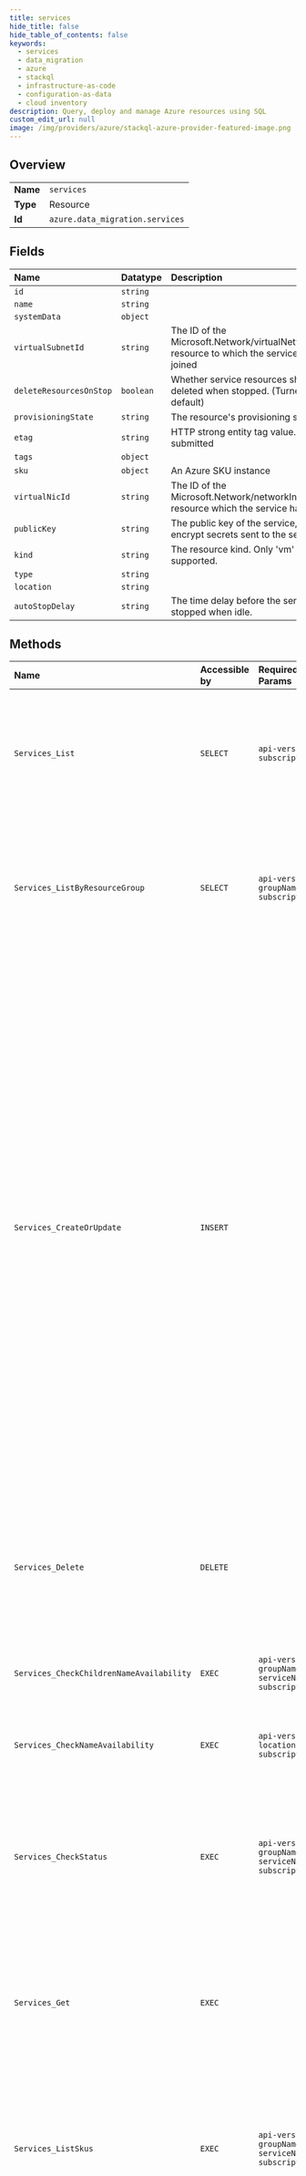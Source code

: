 ```yaml
---
title: services
hide_title: false
hide_table_of_contents: false
keywords:
  - services
  - data_migration
  - azure    
  - stackql
  - infrastructure-as-code
  - configuration-as-data
  - cloud inventory
description: Query, deploy and manage Azure resources using SQL
custom_edit_url: null
image: /img/providers/azure/stackql-azure-provider-featured-image.png
---
```

  
    

## Overview
<table><tbody>
<tr><td><b>Name</b></td><td><code>services</code></td></tr>
<tr><td><b>Type</b></td><td>Resource</td></tr>
<tr><td><b>Id</b></td><td><code>azure.data_migration.services</code></td></tr>
</tbody></table>

## Fields
| Name | Datatype | Description |
|:-----|:---------|:------------|
| `id` | `string` |  |
| `name` | `string` |  |
| `systemData` | `object` |  |
| `virtualSubnetId` | `string` | The ID of the Microsoft.Network/virtualNetworks/subnets resource to which the service should be joined |
| `deleteResourcesOnStop` | `boolean` | Whether service resources should be deleted when stopped. (Turned on by default) |
| `provisioningState` | `string` | The resource's provisioning state |
| `etag` | `string` | HTTP strong entity tag value. Ignored if submitted |
| `tags` | `object` |  |
| `sku` | `object` | An Azure SKU instance |
| `virtualNicId` | `string` | The ID of the Microsoft.Network/networkInterfaces resource which the service have |
| `publicKey` | `string` | The public key of the service, used to encrypt secrets sent to the service |
| `kind` | `string` | The resource kind. Only 'vm' (the default) is supported. |
| `type` | `string` |  |
| `location` | `string` |  |
| `autoStopDelay` | `string` | The time delay before the service is auto-stopped when idle. |
## Methods
| Name | Accessible by | Required Params | Description |
|:-----|:--------------|:----------------|:------------|
| `Services_List` | `SELECT` | `api-version, subscriptionId` | The services resource is the top-level resource that represents the Database Migration Service. This method returns a list of service resources in a subscription. |
| `Services_ListByResourceGroup` | `SELECT` | `api-version, groupName, subscriptionId` | The Services resource is the top-level resource that represents the Database Migration Service. This method returns a list of service resources in a resource group. |
| `Services_CreateOrUpdate` | `INSERT` |  | The services resource is the top-level resource that represents the Database Migration Service. The PUT method creates a new service or updates an existing one. When a service is updated, existing child resources (i.e. tasks) are unaffected. Services currently support a single kind, "vm", which refers to a VM-based service, although other kinds may be added in the future. This method can change the kind, SKU, and network of the service, but if tasks are currently running (i.e. the service is busy), this will fail with 400 Bad Request ("ServiceIsBusy"). The provider will reply when successful with 200 OK or 201 Created. Long-running operations use the provisioningState property. |
| `Services_Delete` | `DELETE` |  | The services resource is the top-level resource that represents the Database Migration Service. The DELETE method deletes a service. Any running tasks will be canceled. |
| `Services_CheckChildrenNameAvailability` | `EXEC` | `api-version, groupName, serviceName, subscriptionId` | This method checks whether a proposed nested resource name is valid and available. |
| `Services_CheckNameAvailability` | `EXEC` | `api-version, location, subscriptionId` | This method checks whether a proposed top-level resource name is valid and available. |
| `Services_CheckStatus` | `EXEC` | `api-version, groupName, serviceName, subscriptionId` | The services resource is the top-level resource that represents the Database Migration Service. This action performs a health check and returns the status of the service and virtual machine size. |
| `Services_Get` | `EXEC` |  | The services resource is the top-level resource that represents the Database Migration Service. The GET method retrieves information about a service instance. |
| `Services_ListSkus` | `EXEC` | `api-version, groupName, serviceName, subscriptionId` | The services resource is the top-level resource that represents the Database Migration Service. The skus action returns the list of SKUs that a service resource can be updated to. |
| `Services_Start` | `EXEC` | `api-version, groupName, serviceName, subscriptionId` | The services resource is the top-level resource that represents the Database Migration Service. This action starts the service and the service can be used for data migration. |
| `Services_Stop` | `EXEC` | `api-version, groupName, serviceName, subscriptionId` | The services resource is the top-level resource that represents the Database Migration Service. This action stops the service and the service cannot be used for data migration. The service owner won't be billed when the service is stopped. |
| `Services_Update` | `EXEC` |  | The services resource is the top-level resource that represents the Database Migration Service. The PATCH method updates an existing service. This method can change the kind, SKU, and network of the service, but if tasks are currently running (i.e. the service is busy), this will fail with 400 Bad Request ("ServiceIsBusy"). |

